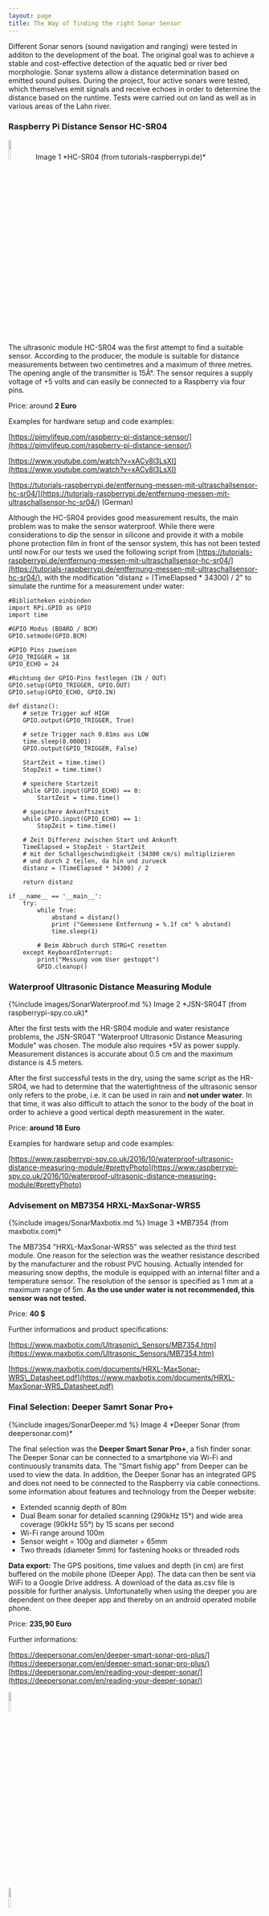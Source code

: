 ```yaml
---
layout: page
title: The Way of finding the right Sonar Sensor
---
```


Different Sonar senors (sound navigation and ranging) were tested in additon to the development of the boat. The original goal was to achieve a stable and cost-effective detection of the aquatic bed or river bed morphologie. Sonar systems allow a distance determination based on emitted sound pulses. During the project, four active sonars were tested, which themselves emit signals and receive echoes in order to determine the distance based on the runtime. Tests were carried out on land as well as in various areas of the Lahn river.

### Raspberry Pi Distance Sensor HC-SR04

<span class="image left">
      <img src={%include images/SonarRaspi.md %} width="10%" height="10%" alt=""/>
      Image 1 *HC-SR04 (from tutorials-raspberrypi.de)*
</span>

The ultrasonic module HC-SR04 was the first attempt to find a suitable sensor. According to the producer, the module is suitable for distance measurements between two centimetres and a maximum of three metres. The opening angle of the transmitter is 15Â°. The sensor requires a supply voltage of +5 volts and can easily be connected to a Raspberry via four pins.

Price: around **2 Euro**

Examples for hardware setup and code examples:

[https://pimylifeup.com/raspberry-pi-distance-sensor/](https://pimylifeup.com/raspberry-pi-distance-sensor/)

[https://www.youtube.com/watch?v=xACy8l3LsXI](https://www.youtube.com/watch?v=xACy8l3LsXI)

[https://tutorials-raspberrypi.de/entfernung-messen-mit-ultraschallsensor-hc-sr04/](https://tutorials-raspberrypi.de/entfernung-messen-mit-ultraschallsensor-hc-sr04/) (German)

Although the HC-SR04 provides good measurement results, the main problem was to make the sensor waterproof. While there were considerations to dip the sensor in silicone and provide it with a mobile phone protection film in front of the sensor system, this has not been tested until now.For our tests we used the following script from [https://tutorials-raspberrypi.de/entfernung-messen-mit-ultraschallsensor-hc-sr04/](https://tutorials-raspberrypi.de/entfernung-messen-mit-ultraschallsensor-hc-sr04/), with the modification "distanz = (TimeElapsed \* 34300) / 2" to simulate the runtime for a measurement under water:

    #Bibliotheken einbinden
    import RPi.GPIO as GPIO
    import time
     
    #GPIO Modus (BOARD / BCM)
    GPIO.setmode(GPIO.BCM)
     
    #GPIO Pins zuweisen
    GPIO_TRIGGER = 18
    GPIO_ECHO = 24
     
    #Richtung der GPIO-Pins festlegen (IN / OUT)
    GPIO.setup(GPIO_TRIGGER, GPIO.OUT)
    GPIO.setup(GPIO_ECHO, GPIO.IN)
     
    def distanz():
        # setze Trigger auf HIGH
        GPIO.output(GPIO_TRIGGER, True)
     
        # setze Trigger nach 0.01ms aus LOW
        time.sleep(0.00001)
        GPIO.output(GPIO_TRIGGER, False)
     
        StartZeit = time.time()
        StopZeit = time.time()
     
        # speichere Startzeit
        while GPIO.input(GPIO_ECHO) == 0:
            StartZeit = time.time()
     
        # speichere Ankunftszeit
        while GPIO.input(GPIO_ECHO) == 1:
            StopZeit = time.time()
     
        # Zeit Differenz zwischen Start und Ankunft
        TimeElapsed = StopZeit - StartZeit
        # mit der Schallgeschwindigkeit (34300 cm/s) multiplizieren
        # und durch 2 teilen, da hin und zurueck
        distanz = (TimeElapsed * 34300) / 2
     
        return distanz
     
    if __name__ == '__main__':
        try:
            while True:
                abstand = distanz()
                print ("Gemessene Entfernung = %.1f cm" % abstand)
                time.sleep(1)
     
            # Beim Abbruch durch STRG+C resetten
        except KeyboardInterrupt:
            print("Messung vom User gestoppt")
            GPIO.cleanup()      

### Waterproof Ultrasonic Distance Measuring Module

<span class="image right">
    {%include images/SonarWaterproof.md %}
    Image 2 *JSN-SR04T (from raspberrypi-spy.co.uk)*
</span>

After the first tests with the HR-SR04 module and water resistance problems, the JSN-SR04T "Waterproof Ultrasonic Distance Measuring Module" was chosen. The module also requires +5V as power supply. Measurement distances is accurate about 0.5 cm and the maximum distance is 4.5 meters.

After the first successful tests in the dry, using the same script as the HR-SR04, we had to determine that the watertightness of the ultrasonic sensor only refers to the probe, i.e. it can be used in rain and **not under water**. In that time, it was also difficult to attach the sonor to the body of the boat in order to achieve a good vertical depth measurement in the water.

Price: **around 18 Euro**

Examples for hardware setup and code examples:

[https://www.raspberrypi-spy.co.uk/2016/10/waterproof-ultrasonic-distance-measuring-module/#prettyPhoto](https://www.raspberrypi-spy.co.uk/2016/10/waterproof-ultrasonic-distance-measuring-module/#prettyPhoto)

### Advisement on MB7354 HRXL-MaxSonar-WRS5

<span class="image left">
    {%include images/SonarMaxbotix.md %}
    Image 3 *MB7354 (from maxbotix.com)*
</span>

The MB7354 "HRXL-MaxSonar-WRS5" was selected as the third test module. One reason for the selection was the weather resistance described by the manufacturer and the robust PVC housing. Actually intended for measuring snow depths, the module is equipped with an internal filter and a temperature sensor. The resolution of the sensor is specified as 1 mm at a maximum range of 5m. **As the use under water is not recommended, this sensor was not tested.**

Price: **40 $**

Further informations and product specifications:

[https://www.maxbotix.com/Ultrasonic\_Sensors/MB7354.htm](https://www.maxbotix.com/Ultrasonic_Sensors/MB7354.htm)

[https://www.maxbotix.com/documents/HRXL-MaxSonar-WRS\_Datasheet.pdf](https://www.maxbotix.com/documents/HRXL-MaxSonar-WRS_Datasheet.pdf)

### **Final Selection**: Deeper Samrt Sonar Pro+

<span class="image fit">
    {%include images/SonarDeeper.md %}
</span>
Image 4 *Deeper Sonar (from deepersonar.com)* 

The final selection was the **Deeper Smart Sonar Pro+**, a fish finder sonar. The Deeper Sonar can be connected to a smartphone via Wi-Fi and continuously transmits data. The "Smart fishig app" from Deeper can be used to view the data. In addition, the Deeper Sonar has an integrated GPS and does not need to be connected to the Raspberry via cable connections. some information about features and technology from the Deeper website:

*   Extended scannig depth of 80m
*   Dual Beam sonar for detailed scanning (290kHz 15°) and wide area coverage (90kHz 55°) by 15 scans per second
*   Wi-Fi range around 100m
*   Sensor weight = 100g and diameter = 65mm
*   Two threads (diameter 5mm) for fastening hooks or threaded rods

**Data export:** The GPS positions, time values and depth (in cm) are first buffered on the mobile phone (Deeper App). The data can then be sent via WiFi to a Google Drive address. A download of the data as.csv file is possible for further analysis. Unfortunatelly when using the deeper you are dependent on thee deeper app and thereby on an android operated mobile phone.

Price: **235,90 Euro**

Further informations:

[https://deepersonar.com/en/deeper-smart-sonar-pro-plus/](https://deepersonar.com/en/deeper-smart-sonar-pro-plus/) [https://deepersonar.com/en/reading-your-deeper-sonar/](https://deepersonar.com/en/reading-your-deeper-sonar/)

<div class="box alt">
              <div class="row 50% uniform">
              <div class="6u 12u$(medium) "><span class="image fit"><img src={%include images/SonarDeeperFun1.md %} width="10%" height="10%" alt=""/></span></div>
              <div class="6u 12u$(medium) "><span class="image fit"><img src={%include images/SonarDeeperFun2.md %} width="10%" height="10%" alt=""/></span></div>
        </div>
</div>

Image 5/6 *Function Deeper Sonar (from deepersonar.com)*

### **Deeper** tests and attachment to the boat

<span class="image right">
    <img src={%include images/SonarRoboarm.md %} width="10%" height="10%" alt=""/>
    Image 7 *Robot Arm (design by JHKBuilder 2018)*
</span>


**1\. First Attachment**

The first attachment to the original self printed boat body worked with a simple line or fishing line. The distance between boat and deeper was about 1m. The function of the Deeper and the accuracy of the depth determination could therefore be tested on the Lahn river while it was in motion. The only problem was the GPS connection. Due to the deeper's strong buoyancy and the boat's stern waves, the deeper often came under water and interrupting the GPS signal.

**2\. Second Attachment**

To prevent the deeper from swaying too much on the water surface, the idea of attaching the deeper to a robot arm was born. After a short search, the "Robot Arm (SG90)" was printed on the 3D printer. This should gently press the deeper onto the surface of the water to prevent build-up. Furthermore, the deeper could have been lifted out of the water if the sensor was not needed. The robot arm was too weak to lift the 100g deeper and the load too light to keep the deeper on the water surface.

**Robot Arm (SG90)** [https://www.thingiverse.com/thing:2848795](https://www.thingiverse.com/thing:2848795) (.stl data available here)

<span class="image fit">
    {%include images/SonarDeeperRobo.md %}
    Image 8 *Deeper attachment by Robot Arm*
</span>

**3\. Third Attachent at the final catermaran**

The Deeper was attached to the final catamaran by a simple and effective system (see Image 9 and 10). A threaded rod (diameter 5mm) was fixed on the thread integrated in the deeper and locked with a nut. The length of the threaded rod and the weight of the nuts used now determines the load which keeps the deeper constantly on the water surface. The threaded rod is covered with insulating tape to prevent it from sticking. The deepener can be secured with a cord and the supplied fastening ring.

<div class="box alt">
				<div class="row 50% uniform">
              <div class="6u 12u$(medium) "><span class="image fit"><img src={%include images/SonarDeeperAtt1.md %} width="10%" height="10%" alt=""/></span></div>
              <div class="6u 12u$(medium) "><span class="image fit"><img src={%include images/SonarDeeperAtt2.md %} width="10%" height="10%" alt=""/></span></div>
        </div>
</div>
Image 9/10 *Deeper attachment by threaded bolt*

<ul class="pagination">
        <li><a href="{{ 'Overview.html' | absolute_url }}" class="button">Prev</a></li>
        <li><a href="{{ 'Overview.html' | absolute_url }}" class="page">1</a></li>
        <li><a href="{{ 'sonarsensor.html' | absolute_url }}" class="page active">2</a></li>
        <li><a href="{{ 'lidar.html' | absolute_url }}" class="page">3</a></li>
        <li><a href="{{ 'cam_engl.html' | absolute_url }}" class="page">4</a></li>
        <li><a href="{{ 'temperature.html' | absolute_url }}" class="page">5</a></li>
        <li><a href="{{ 'lidar.html' | absolute_url }}" class="button">Next</a></li>
</ul>